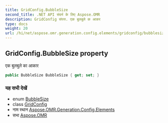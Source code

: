 ```yaml
---
title: GridConfig.BubbleSize
second_title: .NET API संदर्भ के लिए Aspose.OMR
description: GridConfig संपत्त. एक बुलबुले क आकर
type: docs
weight: 20
url: /hi/net/aspose.omr.generation.config.elements/gridconfig/bubblesize/
---
```

## GridConfig.BubbleSize property

एक बुलबुले का आकार

```csharp
public BubbleSize BubbleSize { get; set; }
```

### यह सभी देखें

* enum [BubbleSize](../../../aspose.omr.generation/bubblesize/)
* class [GridConfig](../)
* नाम स्थान [Aspose.OMR.Generation.Config.Elements](../../gridconfig/)
* सभा [Aspose.OMR](../../../)


